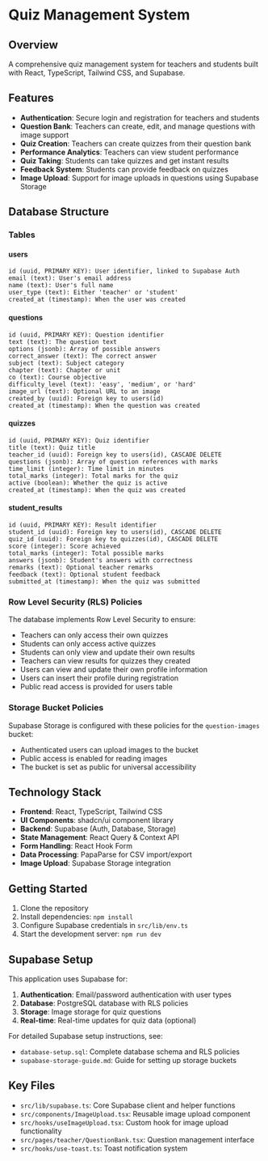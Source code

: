 
# Quiz Management System

## Overview

A comprehensive quiz management system for teachers and students built with React, TypeScript, Tailwind CSS, and Supabase.

## Features

- **Authentication**: Secure login and registration for teachers and students
- **Question Bank**: Teachers can create, edit, and manage questions with image support
- **Quiz Creation**: Teachers can create quizzes from their question bank
- **Performance Analytics**: Teachers can view student performance
- **Quiz Taking**: Students can take quizzes and get instant results
- **Feedback System**: Students can provide feedback on quizzes
- **Image Upload**: Support for image uploads in questions using Supabase Storage

## Database Structure

### Tables

#### users
```
id (uuid, PRIMARY KEY): User identifier, linked to Supabase Auth
email (text): User's email address
name (text): User's full name
user_type (text): Either 'teacher' or 'student'
created_at (timestamp): When the user was created
```

#### questions
```
id (uuid, PRIMARY KEY): Question identifier
text (text): The question text
options (jsonb): Array of possible answers
correct_answer (text): The correct answer
subject (text): Subject category
chapter (text): Chapter or unit
co (text): Course objective
difficulty_level (text): 'easy', 'medium', or 'hard'
image_url (text): Optional URL to an image
created_by (uuid): Foreign key to users(id)
created_at (timestamp): When the question was created
```

#### quizzes
```
id (uuid, PRIMARY KEY): Quiz identifier
title (text): Quiz title
teacher_id (uuid): Foreign key to users(id), CASCADE DELETE
questions (jsonb): Array of question references with marks
time_limit (integer): Time limit in minutes
total_marks (integer): Total marks for the quiz
active (boolean): Whether the quiz is active
created_at (timestamp): When the quiz was created
```

#### student_results
```
id (uuid, PRIMARY KEY): Result identifier
student_id (uuid): Foreign key to users(id), CASCADE DELETE
quiz_id (uuid): Foreign key to quizzes(id), CASCADE DELETE
score (integer): Score achieved
total_marks (integer): Total possible marks
answers (jsonb): Student's answers with correctness
remarks (text): Optional teacher remarks
feedback (text): Optional student feedback
submitted_at (timestamp): When the quiz was submitted
```

### Row Level Security (RLS) Policies

The database implements Row Level Security to ensure:

- Teachers can only access their own quizzes
- Students can only access active quizzes
- Students can only view and update their own results
- Teachers can view results for quizzes they created
- Users can view and update their own profile information
- Users can insert their profile during registration
- Public read access is provided for users table

### Storage Bucket Policies

Supabase Storage is configured with these policies for the `question-images` bucket:

- Authenticated users can upload images to the bucket
- Public access is enabled for reading images
- The bucket is set as public for universal accessibility

## Technology Stack

- **Frontend**: React, TypeScript, Tailwind CSS
- **UI Components**: shadcn/ui component library
- **Backend**: Supabase (Auth, Database, Storage)
- **State Management**: React Query & Context API
- **Form Handling**: React Hook Form
- **Data Processing**: PapaParse for CSV import/export
- **Image Upload**: Supabase Storage integration

## Getting Started

1. Clone the repository
2. Install dependencies: `npm install`
3. Configure Supabase credentials in `src/lib/env.ts`
4. Start the development server: `npm run dev`

## Supabase Setup

This application uses Supabase for:

1. **Authentication**: Email/password authentication with user types
2. **Database**: PostgreSQL database with RLS policies
3. **Storage**: Image storage for quiz questions
4. **Real-time**: Real-time updates for quiz data (optional)

For detailed Supabase setup instructions, see:
- `database-setup.sql`: Complete database schema and RLS policies
- `supabase-storage-guide.md`: Guide for setting up storage buckets

## Key Files

- `src/lib/supabase.ts`: Core Supabase client and helper functions
- `src/components/ImageUpload.tsx`: Reusable image upload component
- `src/hooks/useImageUpload.tsx`: Custom hook for image upload functionality
- `src/pages/teacher/QuestionBank.tsx`: Question management interface
- `src/hooks/use-toast.ts`: Toast notification system
